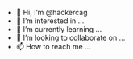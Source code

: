 - 👋 Hi, I’m @hackercag
- 👀 I’m interested in ...
- 🌱 I’m currently learning ...
- 💞️ I’m looking to collaborate on ...
- 📫 How to reach me ...

<!---
hackercag/hackercag is a ✨ special ✨ repository because its `README.md` (this file) appears on your GitHub profile.
You can click the Preview link to take a look at your changes.
--->

